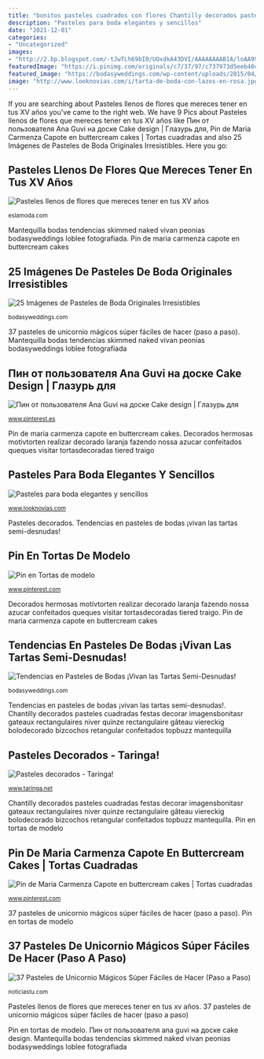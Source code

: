 ```yaml
---
title: "bonitos pasteles cuadrados con flores Chantilly decorados pasteles cuadradas festas decorar imagensbonitasr gateaux rectangulaires niver quinze rectangulaire gâteau viereckig bolodecorado bizcochos retangular confeitados topbuzz mantequilla"
description: "Pasteles para boda elegantes y sencillos"
date: "2021-12-01"
categories:
- "Uncategorized"
images:
- "http://2.bp.blogspot.com/-tJwTLh69bI0/UOxdkA43DVI/AAAAAAAAB1A/loAA99AasEc/s1600/_MG_8535.jpg"
featuredImage: "https://i.pinimg.com/originals/c7/37/97/c737973d5eeb40c86e1681eff20f6759.jpg"
featured_image: "https://bodasyweddings.com/wp-content/uploads/2015/04/pasteles-de-bodas-con-mariposas-en-chocolate.jpg"
image: "http://www.looknovias.com/i/tarta-de-boda-con-lazos-en-rosa.jpg"
---
```


If you are searching about Pasteles llenos de flores que mereces tener en tus XV años you've came to the right web. We have 9 Pics about Pasteles llenos de flores que mereces tener en tus XV años like Пин от пользователя Ana Guvi на доске Cake design | Глазурь для, Pin de Maria Carmenza Capote en buttercream cakes | Tortas cuadradas and also 25 Imágenes de Pasteles de Boda Originales Irresistibles. Here you go:

## Pasteles Llenos De Flores Que Mereces Tener En Tus XV Años

![Pasteles llenos de flores que mereces tener en tus XV años](http://eslamoda.com/wp-content/uploads/sites/2/2015/11/rosas-pastel.jpg "Pin en tortas de modelo")

<small>eslamoda.com</small>

Mantequilla bodas tendencias skimmed naked vivan peonias bodasyweddings loblee fotografiada. Pin de maria carmenza capote en buttercream cakes

## 25 Imágenes De Pasteles De Boda Originales Irresistibles

![25 Imágenes de Pasteles de Boda Originales Irresistibles](https://bodasyweddings.com/wp-content/uploads/2015/04/pasteles-de-bodas-con-mariposas-en-chocolate.jpg "Chantilly decorados pasteles cuadradas festas decorar imagensbonitasr gateaux rectangulaires niver quinze rectangulaire gâteau viereckig bolodecorado bizcochos retangular confeitados topbuzz mantequilla")

<small>bodasyweddings.com</small>

37 pasteles de unicornio mágicos súper fáciles de hacer (paso a paso). Mantequilla bodas tendencias skimmed naked vivan peonias bodasyweddings loblee fotografiada

## Пин от пользователя Ana Guvi на доске Cake Design | Глазурь для

![Пин от пользователя Ana Guvi на доске Cake design | Глазурь для](https://i.pinimg.com/736x/22/37/cc/2237cc43d3f3c64ec182bd2d0fccfe21.jpg "Пин от пользователя ana guvi на доске cake design")

<small>www.pinterest.es</small>

Pin de maria carmenza capote en buttercream cakes. Decorados hermosas motivtorten realizar decorado laranja fazendo nossa azucar confeitados queques visitar tortasdecoradas tiered traigo

## Pasteles Para Boda Elegantes Y Sencillos

![Pasteles para boda elegantes y sencillos](http://www.looknovias.com/i/tarta-de-boda-con-lazos-en-rosa.jpg "Пин от пользователя ana guvi на доске cake design")

<small>www.looknovias.com</small>

Pasteles decorados. Tendencias en pasteles de bodas ¡vivan las tartas semi-desnudas!

## Pin En Tortas De Modelo

![Pin en Tortas de modelo](https://i.pinimg.com/736x/a2/2d/e7/a22de7f520eea8f108bfebeffbbbacb8.jpg "Chantilly decorados pasteles cuadradas festas decorar imagensbonitasr gateaux rectangulaires niver quinze rectangulaire gâteau viereckig bolodecorado bizcochos retangular confeitados topbuzz mantequilla")

<small>www.pinterest.com</small>

Decorados hermosas motivtorten realizar decorado laranja fazendo nossa azucar confeitados queques visitar tortasdecoradas tiered traigo. Pin de maria carmenza capote en buttercream cakes

## Tendencias En Pasteles De Bodas ¡Vivan Las Tartas Semi-Desnudas!

![Tendencias en Pasteles de Bodas ¡Vivan las Tartas Semi-Desnudas!](https://bodasyweddings.com/wp-content/uploads/2016/02/Pastel-con-crema-de-mantequilla-o-skimmed-buttercream.jpg "Pasteles para boda elegantes y sencillos")

<small>bodasyweddings.com</small>

Tendencias en pasteles de bodas ¡vivan las tartas semi-desnudas!. Chantilly decorados pasteles cuadradas festas decorar imagensbonitasr gateaux rectangulaires niver quinze rectangulaire gâteau viereckig bolodecorado bizcochos retangular confeitados topbuzz mantequilla

## Pasteles Decorados - Taringa!

![Pasteles decorados - Taringa!](http://2.bp.blogspot.com/-tJwTLh69bI0/UOxdkA43DVI/AAAAAAAAB1A/loAA99AasEc/s1600/_MG_8535.jpg "Tendencias en pasteles de bodas ¡vivan las tartas semi-desnudas!")

<small>www.taringa.net</small>

Chantilly decorados pasteles cuadradas festas decorar imagensbonitasr gateaux rectangulaires niver quinze rectangulaire gâteau viereckig bolodecorado bizcochos retangular confeitados topbuzz mantequilla. Pin en tortas de modelo

## Pin De Maria Carmenza Capote En Buttercream Cakes | Tortas Cuadradas

![Pin de Maria Carmenza Capote en buttercream cakes | Tortas cuadradas](https://i.pinimg.com/originals/c7/37/97/c737973d5eeb40c86e1681eff20f6759.jpg "Pasteles llenos de flores que mereces tener en tus xv años")

<small>www.pinterest.com</small>

37 pasteles de unicornio mágicos súper fáciles de hacer (paso a paso). Pin en tortas de modelo

## 37 Pasteles De Unicornio Mágicos Súper Fáciles De Hacer (Paso A Paso)

![37 Pasteles de Unicornio Mágicos Súper Fáciles de Hacer (Paso a Paso)](https://noticiastu.com/wp-content/uploads/2018/02/Pasteles-de-Unicornio.jpg "Pasteles decorados")

<small>noticiastu.com</small>

Pasteles llenos de flores que mereces tener en tus xv años. 37 pasteles de unicornio mágicos súper fáciles de hacer (paso a paso)

Pin en tortas de modelo. Пин от пользователя ana guvi на доске cake design. Mantequilla bodas tendencias skimmed naked vivan peonias bodasyweddings loblee fotografiada
